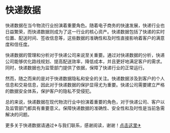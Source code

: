 # 快递数据

快递数据在当今物流行业扮演着重要角色。随着电子商务的快速发展，快递行业也日益繁荣，而快递数据则成为了这一行业的核心资产。快递数据包括了快递的实时位置、配送时间、签收信息等，这些数据的准确性和及时性直接影响着客户的满意度和信任度。

快递数据的管理和分析对于快递公司来说至关重要。通过对快递数据的分析，快递公司能够优化路线规划、提高配送效率，降低成本，并且更好地满足客户的需求。同时，快递数据也为监管部门提供了依据，保障了快递行业的正常运行。

然而，随之而来的是对于快递数据隐私和安全的关注。快递数据涉及到客户的个人信息和交易信息，因此对于快递数据的保护显得尤为重要。快递公司需要建立严格的数据安全体系，保护客户的隐私不受侵犯。

总的来说，快递数据在现代物流行业中扮演着重要的角色，对于快递公司、客户以及监管部门都具有重要意义。保障快递数据的准确性、安全性和及时性是当前急需解决的问题。

更多关于快递数据请通过✈与我们联系，感谢阅读，谢谢！[点击这里✈](https://t.me/pt99bot)